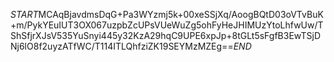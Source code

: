 $START$MCAqBjavdmsDqG+Pa3WYzmj5k+00xeSSjXq/AoogBQtD03oVTvBuK+m/PykYEuIUT3OX067uzpbZcUPsVUeWuZg5ohFyHeJHIMUzYtoLhfwUw/TShSfjrXJsV535YuSnyi445y32KzA29hqC9UPE6xpJp+8tGLt5sFgfB3EwTSjDNj6lO8f2uyzATfWC/T114ITLQhfziZK19SEYMzMZEg==$END$
